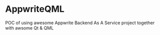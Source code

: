 # AppwriteQML
POC of using awesome Appwrite Backend As A Service project together with awsome Qt &amp; QML
